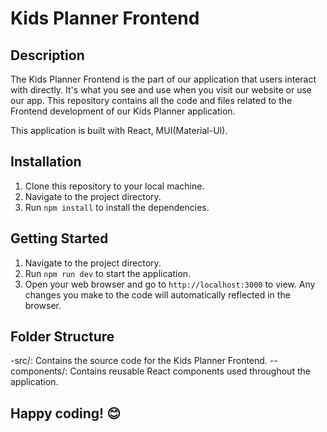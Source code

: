 # Kids Planner Frontend

## Description
The Kids Planner Frontend is the part of our application that users interact with directly. It's what you see and use when you visit our website or use our app. This repository contains all the code and files related to the Frontend development of our Kids Planner application.

This application is built with React, MUI(Material-UI).

## Installation
1. Clone this repository to your local machine.
2. Navigate to the project directory.
3. Run `npm install` to install the dependencies.

## Getting Started
1. Navigate to the project directory.
2. Run `npm run dev` to start the application.
3. Open your web browser and go to `http://localhost:3000` to view. Any changes you make to the code will automatically reflected in the browser.

## Folder Structure
-src/: Contains the source code for the Kids Planner Frontend.
--components/: Contains reusable React components used throughout the application.

## Happy coding! 😊
